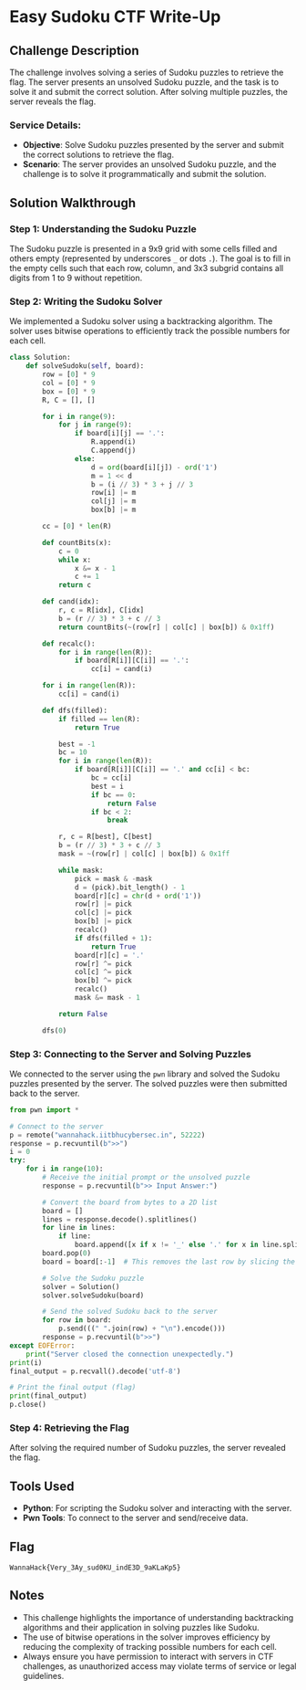 # Easy Sudoku CTF Write-Up

## Challenge Description
The challenge involves solving a series of Sudoku puzzles to retrieve the flag. The server presents an unsolved Sudoku puzzle, and the task is to solve it and submit the correct solution. After solving multiple puzzles, the server reveals the flag.

### Service Details:
- **Objective**: Solve Sudoku puzzles presented by the server and submit the correct solutions to retrieve the flag.
- **Scenario**: The server provides an unsolved Sudoku puzzle, and the challenge is to solve it programmatically and submit the solution.

## Solution Walkthrough

### Step 1: Understanding the Sudoku Puzzle
The Sudoku puzzle is presented in a 9x9 grid with some cells filled and others empty (represented by underscores `_` or dots `.`). The goal is to fill in the empty cells such that each row, column, and 3x3 subgrid contains all digits from 1 to 9 without repetition.

### Step 2: Writing the Sudoku Solver
We implemented a Sudoku solver using a backtracking algorithm. The solver uses bitwise operations to efficiently track the possible numbers for each cell.

```python
class Solution:
    def solveSudoku(self, board):
        row = [0] * 9
        col = [0] * 9
        box = [0] * 9
        R, C = [], []

        for i in range(9):
            for j in range(9):
                if board[i][j] == '.':
                    R.append(i)
                    C.append(j)
                else:
                    d = ord(board[i][j]) - ord('1')
                    m = 1 << d
                    b = (i // 3) * 3 + j // 3
                    row[i] |= m
                    col[j] |= m
                    box[b] |= m

        cc = [0] * len(R)

        def countBits(x):
            c = 0
            while x:
                x &= x - 1
                c += 1
            return c

        def cand(idx):
            r, c = R[idx], C[idx]
            b = (r // 3) * 3 + c // 3
            return countBits(~(row[r] | col[c] | box[b]) & 0x1ff)

        def recalc():
            for i in range(len(R)):
                if board[R[i]][C[i]] == '.':
                    cc[i] = cand(i)

        for i in range(len(R)):
            cc[i] = cand(i)

        def dfs(filled):
            if filled == len(R):
                return True

            best = -1
            bc = 10
            for i in range(len(R)):
                if board[R[i]][C[i]] == '.' and cc[i] < bc:
                    bc = cc[i]
                    best = i
                    if bc == 0:
                        return False
                    if bc < 2:
                        break

            r, c = R[best], C[best]
            b = (r // 3) * 3 + c // 3
            mask = ~(row[r] | col[c] | box[b]) & 0x1ff

            while mask:
                pick = mask & -mask
                d = (pick).bit_length() - 1
                board[r][c] = chr(d + ord('1'))
                row[r] |= pick
                col[c] |= pick
                box[b] |= pick
                recalc()
                if dfs(filled + 1):
                    return True
                board[r][c] = '.'
                row[r] ^= pick
                col[c] ^= pick
                box[b] ^= pick
                recalc()
                mask &= mask - 1

            return False

        dfs(0)
```

### Step 3: Connecting to the Server and Solving Puzzles
We connected to the server using the `pwn` library and solved the Sudoku puzzles presented by the server. The solved puzzles were then submitted back to the server.

```python
from pwn import *

# Connect to the server
p = remote("wannahack.iitbhucybersec.in", 52222)
response = p.recvuntil(b">>")
i = 0
try:
    for i in range(10):
        # Receive the initial prompt or the unsolved puzzle
        response = p.recvuntil(b">> Input Answer:")

        # Convert the board from bytes to a 2D list
        board = []
        lines = response.decode().splitlines()
        for line in lines:
            if line:
                board.append([x if x != '_' else '.' for x in line.split()])
        board.pop(0)
        board = board[:-1]  # This removes the last row by slicing the list

        # Solve the Sudoku puzzle
        solver = Solution()
        solver.solveSudoku(board)

        # Send the solved Sudoku back to the server
        for row in board:
            p.send(((" ".join(row) + "\n").encode()))
        response = p.recvuntil(b">>")
except EOFError:
    print("Server closed the connection unexpectedly.")
print(i)
final_output = p.recvall().decode('utf-8')

# Print the final output (flag)
print(final_output)
p.close()
```

### Step 4: Retrieving the Flag
After solving the required number of Sudoku puzzles, the server revealed the flag.

## Tools Used
- **Python**: For scripting the Sudoku solver and interacting with the server.
- **Pwn Tools**: To connect to the server and send/receive data.

## Flag
`WannaHack{Very_3Ay_sud0KU_indE3D_9aKLaKp5}`

## Notes
- This challenge highlights the importance of understanding backtracking algorithms and their application in solving puzzles like Sudoku.
- The use of bitwise operations in the solver improves efficiency by reducing the complexity of tracking possible numbers for each cell.
- Always ensure you have permission to interact with servers in CTF challenges, as unauthorized access may violate terms of service or legal guidelines.
